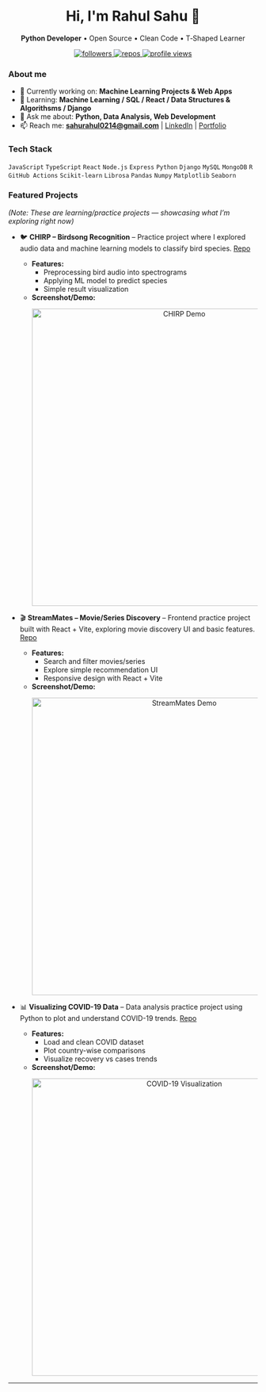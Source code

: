 <h1 align="center">Hi, I'm Rahul Sahu 👋</h1>
<p align="center">
  <b>Python Developer</b> • Open Source • Clean Code • T‑Shaped Learner
</p>

<p align="center">
  <a href="https://github.com/rahulsahu02?tab=followers">
    <img src="https://img.shields.io/github/followers/rahulsahu02?style=flat" alt="followers" />
  </a>
  <a href="https://github.com/rahulsahu02?tab=repositories">
    <img src="https://img.shields.io/badge/Total%20Repos-?style=flat" alt="repos" />
  </a>
  <a href="https://github.com/rahulsahu02">
    <img src="https://komarev.com/ghpvc/?username=rahulsahu02" alt="profile views" />
  </a>
</p>

### About me
- 🔭 Currently working on: **Machine Learning Projects & Web Apps**
- 🌱 Learning: **Machine Learning / SQL / React / Data Structures & Algorithsms / Django**
- 💬 Ask me about: **Python, Data Analysis, Web Development**
- 📫 Reach me: **sahurahul0214@gmail.com** | [LinkedIn](https://www.linkedin.com/in/rahul-sahu-03669a311/) | [Portfolio](YOUR_PORTFOLIO)

### Tech Stack
`JavaScript` `TypeScript` `React` `Node.js` `Express` `Python` `Django` `MySQL` `MongoDB` `R`  `GitHub Actions` `Scikit-learn` `Librosa` `Pandas` `Numpy` `Matplotlib` `Seaborn`

### Featured Projects
*(Note: These are learning/practice projects — showcasing what I’m exploring right now)*

- 🐦 **CHIRP – Birdsong Recognition** – Practice project where I explored audio data and machine learning models to classify bird species. [Repo](https://github.com/rahulsahu02/CHIRP-Birdsong-Recognition)
  - **Features:**
    - Preprocessing bird audio into spectrograms
    - Applying ML model to predict species
    - Simple result visualization
  - **Screenshot/Demo:**
    <p align="center">
      <img src="assets/chirp-demo.gif" alt="CHIRP Demo" width="600" />
    </p>

- 🎬 **StreamMates – Movie/Series Discovery** – Frontend practice project built with React + Vite, exploring movie discovery UI and basic features. [Repo](LINK_TO_REPO)
  - **Features:**
    - Search and filter movies/series
    - Explore simple recommendation UI
    - Responsive design with React + Vite
  - **Screenshot/Demo:**
    <p align="center">
      <img src="assets/streammates-demo.gif" alt="StreamMates Demo" width="600" />
    </p>

- 📊 **Visualizing COVID-19 Data** – Data analysis practice project using Python to plot and understand COVID-19 trends. [Repo](https://github.com/rahulsahu02/Visualizing-COVID-19-Data)
  - **Features:**
    - Load and clean COVID dataset
    - Plot country-wise comparisons
    - Visualize recovery vs cases trends
  - **Screenshot/Demo:**
    <p align="center">
      <img src="assets/covid19-visual.png" alt="COVID-19 Visualization" width="600" />
    </p>
---
